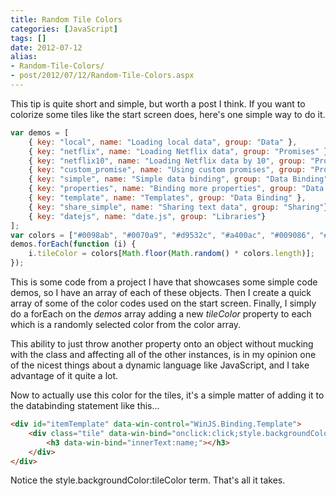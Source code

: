 ```yaml
---
title: Random Tile Colors
categories: [JavaScript]
tags: []
date: 2012-07-12
alias:
- Random-Tile-Colors/
- post/2012/07/12/Random-Tile-Colors.aspx
---
```


This tip is quite short and simple, but worth a post I think. If you want to colorize some tiles like the start screen does, here&#39;s one simple way to do it.

``` js
var demos = [
    { key: "local", name: "Loading local data", group: "Data" },
    { key: "netflix", name: "Loading Netflix data", group: "Promises" },
    { key: "netflix10", name: "Loading Netflix data by 10", group: "Promises" },
    { key: "custom_promise", name: "Using custom promises", group: "Promises" },
    { key: "simple", name: "Simple data binding", group: "Data Binding" },
    { key: "properties", name: "Binding more properties", group: "Data Binding" },
    { key: "template", name: "Templates", group: "Data Binding" },
    { key: "share_simple", name: "Sharing text data", group: "Sharing"},
    { key: "datejs", name: "date.js", group: "Libraries"}
];
var colors = ["#0098ab", "#0070a9", "#d9532c", "#a400ac", "#009086", "#5838b4", "#ae193e", "#2c86ee", "#009c00"];
demos.forEach(function (i) {
    i.tileColor = colors[Math.floor(Math.random() * colors.length)];
});
```

This is some code from a project I have that showcases some simple code demos, so I have an array of each of these objects. Then I create a quick array of some of the color codes used on the start screen. Finally, I simply do a forEach on the _demos_ array adding a new _tileColor_ property to each which is a randomly selected color from the color array.

This ability to just throw another property onto an object without mucking with the class and affecting all of the other instances, is in my opinion one of the nicest things about a dynamic language like JavaScript, and I take advantage of it quite a lot.

Now to actually use this color for the tiles, it&#39;s a simple matter of adding it to the databinding statement like this...

``` html
<div id="itemTemplate" data-win-control="WinJS.Binding.Template">
    <div class="tile" data-win-bind="onclick:click;style.backgroundColor:tileColor;">
        <h3 data-win-bind="innerText:name;"></h3>
    </div>
</div>
```

Notice the style.backgroundColor:tileColor term. That&#39;s all it takes.